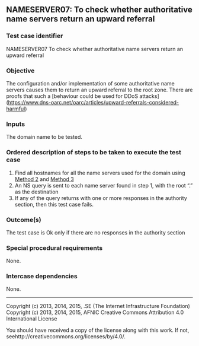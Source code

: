 ## NAMESERVER07:  To check whether authoritative name servers return an upward referral

### Test case identifier
NAMESERVER07 To check whether authoritative name servers return an upward
referral


### Objective
The configuration and/or implementation of some authoritative name servers
causes them to return an upward referral to the root zone. There are proofs that
such a [behaviour could be used for DDoS attacks] (https://www.dns-oarc.net/oarc/articles/upward-referrals-considered-harmful)


### Inputs
The domain name to be tested.

### Ordered description of steps to be taken to execute the test case
1. Find all hostnames for all the name servers used for the domain
using [Method 2](../Methods.md#method-2-obtain-name-servers-from-parent) and
[Method 3](../Methods.md#method-3-obtain-name-servers-from-child)
2. An NS query is sent to each name server found in step 1,
with the root “.” as the destination 
3. If any of the query returns with one or more responses in the
authority section, then this test case fails.

### Outcome(s)
The test case is Ok only if there are no responses in the authority section 

### Special procedural requirements
None.

### Intercase dependencies
None.

-------

Copyright (c) 2013, 2014, 2015, .SE (The Internet Infrastructure
Foundation) Copyright (c) 2013, 2014, 2015, AFNIC Creative Commons Attribution
4.0 International License

You should have received a copy of the license along with this work. If not,
seehttp://creativecommons.org/licenses/by/4.0/.

